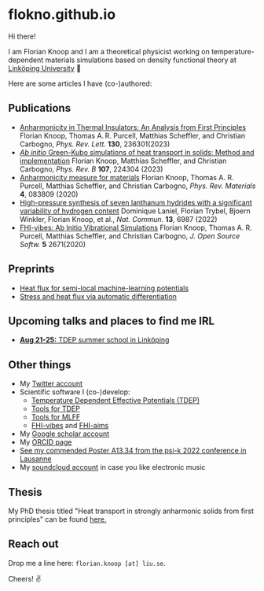 flokno.github.io
===

Hi there!

I am Florian Knoop and I am a theoretical physicist working on temperature-dependent materials simulations based on density functional theory at [Linköping University](https://liu.se/) 👋

Here are some articles I have (co-)authored:

## Publications

- [Anharmonicity in Thermal Insulators: An Analysis from First Principles](https://journals.aps.org/prl/abstract/10.1103/PhysRevLett.130.236301)
  Florian Knoop, Thomas A. R. Purcell, Matthias Scheffler, and Christian Carbogno, *Phys. Rev. Lett.* **130**, 236301(2023)
- [*Ab initio* Green-Kubo simulations of heat transport in solids: Method and implementation](https://journals.aps.org/prb/abstract/10.1103/PhysRevB.107.224304)
  Florian Knoop, Matthias Scheffler, and Christian Carbogno, *Phys. Rev. B* **107**, 224304 (2023)
- [Anharmonicity measure for materials](https://journals.aps.org/prmaterials/abstract/10.1103/PhysRevMaterials.4.083809)
  Florian Knoop, Thomas A. R. Purcell, Matthias Scheffler, and Christian Carbogno, *Phys. Rev. Materials* **4**, 083809 (2020)
- [High-pressure synthesis of seven lanthanum hydrides with a significant variability of hydrogen content](https://www.nature.com/articles/s41467-022-34755-y)
  Dominique Laniel, Florian Trybel, Bjoern Winkler, Florian Knoop, et al., *Nat. Commun.* **13**, 6987 (2022)
- [FHI-vibes: Ab Initio Vibrational Simulations](https://joss.theoj.org/papers/10.21105/joss.02671)
  Florian Knoop, Thomas A. R. Purcell, Matthias Scheffler, and Christian Carbogno, *J. Open Source Softw.* **5** 2671(2020)

## Preprints

- [Heat flux for semi-local machine-learning potentials](https://arxiv.org/abs/2303.14434)
- [Stress and heat flux via automatic differentiation](https://arxiv.org/abs/2305.01401)

## Upcoming talks and places to find me IRL

- [**Aug 21-25:** TDEP summer school in Linköping](https://liu.se/en/research/tdep2023)

## Other things

- My [Twitter account](https://twitter.com/flokno_phys)
- Scientific software I (co-)develop:
  - [Temperature Dependent Effective Potentials (TDEP)](http://ollehellman.github.io/)
  - [Tools for TDEP](https://github.com/flokno/tools.tdep)
  - [Tools for MLFF](https://github.com/flokno/tools.mlff)
  - [FHI-vibes](https://vibes-developers.gitlab.io/vibes/) and [FHI-aims](https://fhi-aims.org/)
- My [Google scholar account](https://scholar.google.de/citations?user=DmUzTpcAAAAJ)
- My [ORCID page](https://orcid.org/0000-0002-7132-039X)
- [See my commended Poster A13.34 from the psi-k 2022 conference in Lausanne](./assets/poster/poster_psik_22.pdf)
- My [soundcloud account](https://soundcloud.com/flokno) in case you like electronic music

## Thesis

My PhD thesis titled "Heat transport in strongly anharmonic solids from first principles" can be found [here.](https://edoc.hu-berlin.de/handle/18452/25235)

## Reach out

Drop me a line here: `florian.knoop [at] liu.se`. 

Cheers! ✌️
